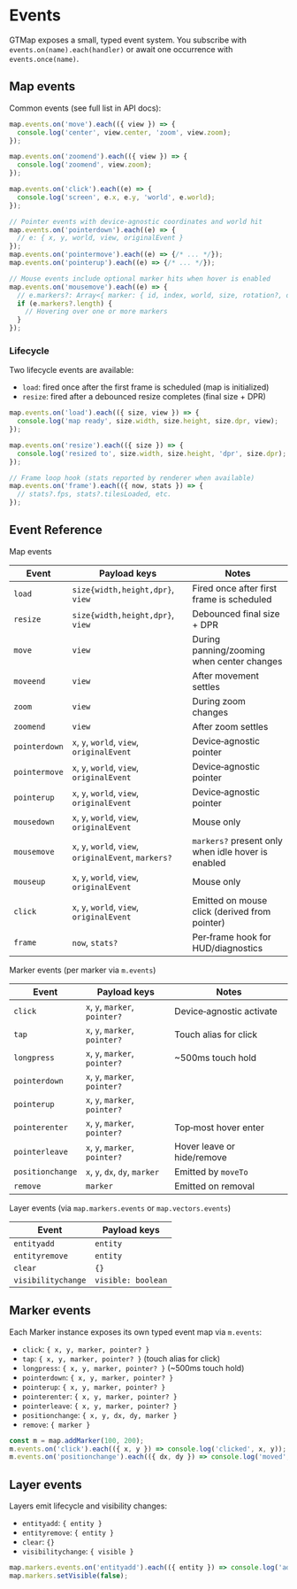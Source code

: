 # Events

GTMap exposes a small, typed event system. You subscribe with `events.on(name).each(handler)` or await one occurrence with `events.once(name)`.

## Map events

Common events (see full list in API docs):

```ts
map.events.on('move').each(({ view }) => {
  console.log('center', view.center, 'zoom', view.zoom);
});

map.events.on('zoomend').each(({ view }) => {
  console.log('zoomend', view.zoom);
});

map.events.on('click').each((e) => {
  console.log('screen', e.x, e.y, 'world', e.world);
});

// Pointer events with device-agnostic coordinates and world hit
map.events.on('pointerdown').each((e) => {
  // e: { x, y, world, view, originalEvent }
});
map.events.on('pointermove').each((e) => {/* ... */});
map.events.on('pointerup').each((e) => {/* ... */});

// Mouse events include optional marker hits when hover is enabled
map.events.on('mousemove').each((e) => {
  // e.markers?: Array<{ marker: { id, index, world, size, rotation?, data? }, icon: { id, iconPath, width, height, anchorX, anchorY } }>
  if (e.markers?.length) {
    // Hovering over one or more markers
  }
});
```

### Lifecycle

Two lifecycle events are available:

- `load`: fired once after the first frame is scheduled (map is initialized)
- `resize`: fired after a debounced resize completes (final size + DPR)

```ts
map.events.on('load').each(({ size, view }) => {
  console.log('map ready', size.width, size.height, size.dpr, view);
});

map.events.on('resize').each(({ size }) => {
  console.log('resized to', size.width, size.height, 'dpr', size.dpr);
});

// Frame loop hook (stats reported by renderer when available)
map.events.on('frame').each(({ now, stats }) => {
  // stats?.fps, stats?.tilesLoaded, etc.
});
```

## Event Reference

Map events

| Event        | Payload keys                                  | Notes |
|--------------|-----------------------------------------------|-------|
| `load`       | `size{width,height,dpr}`, `view`               | Fired once after first frame is scheduled |
| `resize`     | `size{width,height,dpr}`, `view`               | Debounced final size + DPR |
| `move`       | `view`                                         | During panning/zooming when center changes |
| `moveend`    | `view`                                         | After movement settles |
| `zoom`       | `view`                                         | During zoom changes |
| `zoomend`    | `view`                                         | After zoom settles |
| `pointerdown`| `x`, `y`, `world`, `view`, `originalEvent`     | Device‑agnostic pointer |
| `pointermove`| `x`, `y`, `world`, `view`, `originalEvent`     | Device‑agnostic pointer |
| `pointerup`  | `x`, `y`, `world`, `view`, `originalEvent`     | Device‑agnostic pointer |
| `mousedown`  | `x`, `y`, `world`, `view`, `originalEvent`     | Mouse only |
| `mousemove`  | `x`, `y`, `world`, `view`, `originalEvent`, `markers?` | `markers?` present only when idle hover is enabled |
| `mouseup`    | `x`, `y`, `world`, `view`, `originalEvent`     | Mouse only |
| `click`      | `x`, `y`, `world`, `view`, `originalEvent`     | Emitted on mouse click (derived from pointer) |
| `frame`      | `now`, `stats?`                                | Per‑frame hook for HUD/diagnostics |

Marker events (per marker via `m.events`)

| Event            | Payload keys                               | Notes |
|------------------|--------------------------------------------|-------|
| `click`          | `x`, `y`, `marker`, `pointer?`             | Device‑agnostic activate |
| `tap`            | `x`, `y`, `marker`, `pointer?`             | Touch alias for click |
| `longpress`      | `x`, `y`, `marker`, `pointer?`             | ~500ms touch hold |
| `pointerdown`    | `x`, `y`, `marker`, `pointer?`             | |
| `pointerup`      | `x`, `y`, `marker`, `pointer?`             | |
| `pointerenter`   | `x`, `y`, `marker`, `pointer?`             | Top‑most hover enter |
| `pointerleave`   | `x`, `y`, `marker`, `pointer?`             | Hover leave or hide/remove |
| `positionchange` | `x`, `y`, `dx`, `dy`, `marker`             | Emitted by `moveTo` |
| `remove`         | `marker`                                   | Emitted on removal |

Layer events (via `map.markers.events` or `map.vectors.events`)

| Event             | Payload keys              |
|-------------------|---------------------------|
| `entityadd`       | `entity`                  |
| `entityremove`    | `entity`                  |
| `clear`           | `{}`                      |
| `visibilitychange`| `visible: boolean`        |

## Marker events

Each Marker instance exposes its own typed event map via `m.events`:

- `click`: `{ x, y, marker, pointer? }`
- `tap`: `{ x, y, marker, pointer? }` (touch alias for click)
- `longpress`: `{ x, y, marker, pointer? }` (~500ms touch hold)
- `pointerdown`: `{ x, y, marker, pointer? }`
- `pointerup`: `{ x, y, marker, pointer? }`
- `pointerenter`: `{ x, y, marker, pointer? }`
- `pointerleave`: `{ x, y, marker, pointer? }`
- `positionchange`: `{ x, y, dx, dy, marker }`
- `remove`: `{ marker }`

```ts
const m = map.addMarker(100, 200);
m.events.on('click').each(({ x, y }) => console.log('clicked', x, y));
m.events.on('positionchange').each(({ dx, dy }) => console.log('moved', dx, dy));
```

## Layer events

Layers emit lifecycle and visibility changes:

- `entityadd`: `{ entity }`
- `entityremove`: `{ entity }`
- `clear`: `{}`
- `visibilitychange`: `{ visible }`

```ts
map.markers.events.on('entityadd').each(({ entity }) => console.log('added', entity.id));
map.markers.setVisible(false);
```
